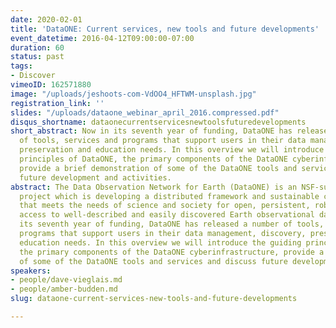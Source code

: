 ```yaml
---
date: 2020-02-01
title: 'DataONE: Current services, new tools and future developments'
event_datetime: 2016-04-12T09:00:00-07:00
duration: 60
status: past
tags:
- Discover
vimeoID: 162571880
image: "/uploads/jeshoots-com-VdOO4_HFTWM-unsplash.jpg"
registration_link: ''
slides: "/uploads/dataone_webinar_april_2016.compressed.pdf"
disqus_shortname: dataonecurrentservicesnewtoolsfuturedevelopments
short_abstract: Now in its seventh year of funding, DataONE has released a number
  of tools, services and programs that support users in their data management, discovery,
  preservation and education needs. In this overview we will introduce the guiding
  principles of DataONE, the primary components of the DataONE cyberinfrastructure,
  provide a brief demonstration of some of the DataONE tools and services and discuss
  future development and activities.
abstract: The Data Observation Network for Earth (DataONE) is an NSF-supported DataNet
  project which is developing a distributed framework and sustainable cyberinfrastructure
  that meets the needs of science and society for open, persistent, robust, and secure
  access to well-described and easily discovered Earth observational data. Now in
  its seventh year of funding, DataONE has released a number of tools, services and
  programs that support users in their data management, discovery, preservation and
  education needs. In this overview we will introduce the guiding principles of DataONE,
  the primary components of the DataONE cyberinfrastructure, provide a brief demonstration
  of some of the DataONE tools and services and discuss future development and activities.
speakers:
- people/dave-vieglais.md
- people/amber-budden.md
slug: dataone-current-services-new-tools-and-future-developments

---
```

